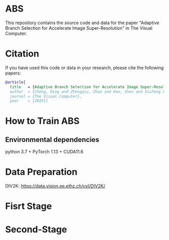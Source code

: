# ABS
This repository contains the source code and data for the paper "Adaptive Branch Selection for Accelerate Image Super-Resolution" in The Visual Computer.
# Citation
If you have used this code or data in your research, please cite the following papers:

```BibTeX
@article{
  title   = {Adaptive Branch Selection for Accelerate Image Super-Resolution}
  author  = {Cheng, Ding and Zhongqiu, Zhao and Hao, Shen and Xiufeng Liu}
  journal = {The Visual Computer},
  year    = {2025}}
```


# How to Train ABS
## Environmental dependencies
python 3.7 + PyTorch 1.13 + CUDA11.6

# Data Preparation
DIV2K: https://data.vision.ee.ethz.ch/cvl/DIV2K/


# Fisrt Stage
# Second-Stage
